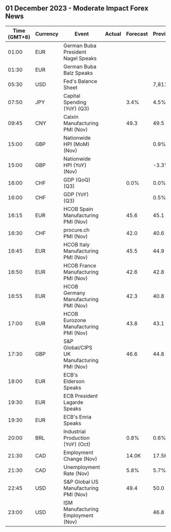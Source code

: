## 01 December 2023 - Moderate Impact Forex News

| Time (GMT+8) | Currency | Event | Actual | Forecast | Previous |
|------|----------|-------|--------|----------|----------|
| 01:00 | EUR | German Buba President Nagel Speaks |  |  |  |
| 01:30 | EUR | German Buba Balz Speaks |  |  |  |
| 05:30 | USD | Fed's Balance Sheet |  |  | 7,811B |
| 07:50 | JPY | Capital Spending (YoY) (Q3) |  | 3.4% | 4.5% |
| 09:45 | CNY | Caixin Manufacturing PMI (Nov) |  | 49.3 | 49.5 |
| 15:00 | GBP | Nationwide HPI (MoM) (Nov) |  |  | 0.9% |
| 15:00 | GBP | Nationwide HPI (YoY) (Nov) |  |  | -3.3% |
| 16:00 | CHF | GDP (QoQ) (Q3) |  | 0.0% | 0.0% |
| 16:00 | CHF | GDP (YoY) (Q3) |  |  | 0.5% |
| 16:15 | EUR | HCOB Spain Manufacturing PMI (Nov) |  | 45.6 | 45.1 |
| 16:30 | CHF | procure.ch PMI (Nov) |  | 42.0 | 40.6 |
| 16:45 | EUR | HCOB Italy Manufacturing PMI (Nov) |  | 45.5 | 44.9 |
| 16:50 | EUR | HCOB France Manufacturing PMI (Nov) |  | 42.6 | 42.8 |
| 16:55 | EUR | HCOB Germany Manufacturing PMI (Nov) |  | 42.3 | 40.8 |
| 17:00 | EUR | HCOB Eurozone Manufacturing PMI (Nov) |  | 43.8 | 43.1 |
| 17:30 | GBP | S&P Global/CIPS UK Manufacturing PMI (Nov) |  | 46.6 | 44.8 |
| 18:00 | EUR | ECB's Elderson Speaks |  |  |  |
| 19:30 | EUR | ECB President Lagarde Speaks |  |  |  |
| 19:30 | EUR | ECB's Enria Speaks |  |  |  |
| 20:00 | BRL | Industrial Production (YoY) (Oct) |  | 0.8% | 0.6% |
| 21:30 | CAD | Employment Change (Nov) |  | 14.0K | 17.5K |
| 21:30 | CAD | Unemployment Rate (Nov) |  | 5.8% | 5.7% |
| 22:45 | USD | S&P Global US Manufacturing PMI (Nov) |  | 49.4 | 50.0 |
| 23:00 | USD | ISM Manufacturing Employment (Nov) |  |  | 46.8 |
